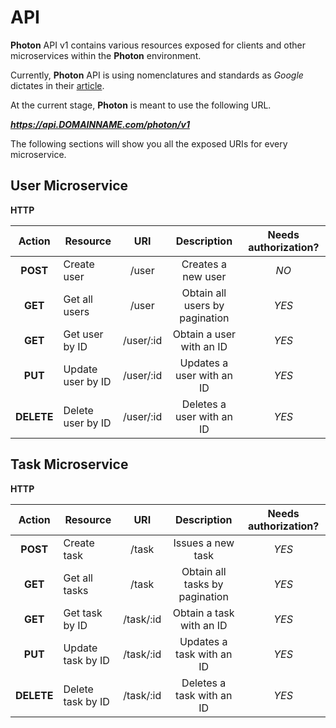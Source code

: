 # API
**Photon** API v1 contains various resources exposed for clients and other microservices within the **Photon** environment.

Currently, **Photon** API is using nomenclatures and standards as _Google_ dictates in their [article](https://cloud.google.com/apis/design/design_patterns).

At the current stage, **Photon** is meant to use the following URL.

_**https://api.DOMAINNAME.com/photon/v1**_

The following sections will show you all the exposed URIs for every microservice.

## User Microservice

**HTTP**

| Action        | Resource        | URI          | Description     | Needs authorization?     |
|:------------:|-----------------|:------------:|:---------------:|:---------------:|
| **POST**      | Create user      | /user         | Creates a new user             | _NO_ |
| **GET**      | Get all users | /user  | Obtain all users by pagination      | _YES_ |
| **GET**      | Get user by ID     | /user/:id          | Obtain a user with an ID     | _YES_ |
| **PUT**      | Update user by ID     | /user/:id          | Updates a user with an ID     | _YES_ |
| **DELETE**      | Delete user by ID     | /user/:id          | Deletes a user with an ID     | _YES_ |


## Task Microservice

**HTTP**

| Action        | Resource        | URI          | Description     | Needs authorization?     |
|:------------:|-----------------|:------------:|:---------------:|:---------------:|
| **POST**      | Create task      | /task         | Issues a new task             | _YES_ |
| **GET**      | Get all tasks | /task  | Obtain all tasks by pagination      | _YES_ |
| **GET**      | Get task by ID     | /task/:id          | Obtain a task with an ID     | _YES_ |
| **PUT**      | Update task by ID     | /task/:id          | Updates a task with an ID     | _YES_ |
| **DELETE**      | Delete task by ID     | /task/:id          | Deletes a task with an ID     | _YES_ |
